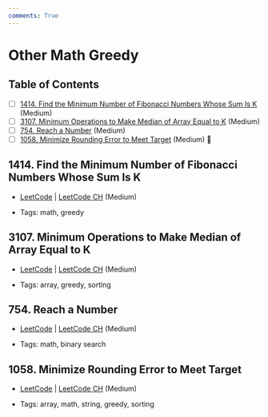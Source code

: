 ```yaml
---
comments: True
---
```


# Other Math Greedy

## Table of Contents

- [ ] [1414. Find the Minimum Number of Fibonacci Numbers Whose Sum Is K](https://leetcode.cn/problems/find-the-minimum-number-of-fibonacci-numbers-whose-sum-is-k/) (Medium)
- [ ] [3107. Minimum Operations to Make Median of Array Equal to K](https://leetcode.cn/problems/minimum-operations-to-make-median-of-array-equal-to-k/) (Medium)
- [ ] [754. Reach a Number](https://leetcode.cn/problems/reach-a-number/) (Medium)
- [ ] [1058. Minimize Rounding Error to Meet Target](https://leetcode.cn/problems/minimize-rounding-error-to-meet-target/) (Medium) 👑

## 1414. Find the Minimum Number of Fibonacci Numbers Whose Sum Is K

-   [LeetCode](https://leetcode.com/problems/find-the-minimum-number-of-fibonacci-numbers-whose-sum-is-k/) | [LeetCode CH](https://leetcode.cn/problems/find-the-minimum-number-of-fibonacci-numbers-whose-sum-is-k/) (Medium)

-   Tags: math, greedy


## 3107. Minimum Operations to Make Median of Array Equal to K

-   [LeetCode](https://leetcode.com/problems/minimum-operations-to-make-median-of-array-equal-to-k/) | [LeetCode CH](https://leetcode.cn/problems/minimum-operations-to-make-median-of-array-equal-to-k/) (Medium)

-   Tags: array, greedy, sorting


## 754. Reach a Number

-   [LeetCode](https://leetcode.com/problems/reach-a-number/) | [LeetCode CH](https://leetcode.cn/problems/reach-a-number/) (Medium)

-   Tags: math, binary search


## 1058. Minimize Rounding Error to Meet Target

-   [LeetCode](https://leetcode.com/problems/minimize-rounding-error-to-meet-target/) | [LeetCode CH](https://leetcode.cn/problems/minimize-rounding-error-to-meet-target/) (Medium)

-   Tags: array, math, string, greedy, sorting
